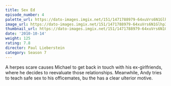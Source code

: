 ```yaml
---
title: Sex Ed
episode_number: 4
palette_url: https://dato-images.imgix.net/151/1471788979-64xuVrs6N1Glhp3PHaZbFl7fOAZ.jpg?ixlib=rb-1.1.0&ch=DPR%2CWidth&auto=enhance&palette=json
image_url: https://dato-images.imgix.net/151/1471788979-64xuVrs6N1Glhp3PHaZbFl7fOAZ.jpg?ixlib=rb-1.1.0&ch=DPR%2CWidth&auto=compress%2Cformat&w=500
thumbnail_url: https://dato-images.imgix.net/151/1471788979-64xuVrs6N1Glhp3PHaZbFl7fOAZ.jpg?ixlib=rb-1.1.0&ch=DPR%2CWidth&auto=enhance&w=500&h=280&fit=crop&fm=jpg
date: '2010-10-14'
weight: 125
rating: 7.8
director: Paul Lieberstein
category: Season 7
---
```


A herpes scare causes Michael to get back in touch with his ex-girlfriends, where he decides to reevaluate those relationships. Meanwhile, Andy tries to teach safe sex to his officemates, bu the has a clear ulterior motive.